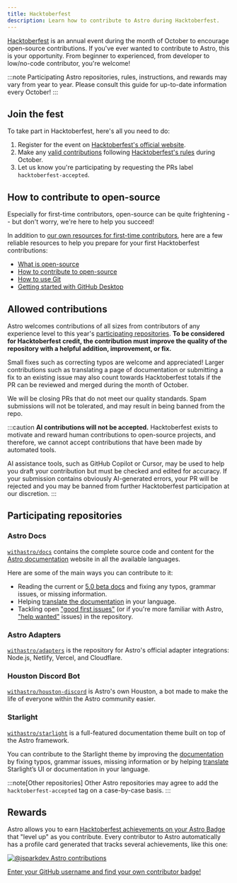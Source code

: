 ```yaml
---
title: Hacktoberfest
description: Learn how to contribute to Astro during Hacktoberfest.
---
```


[Hacktoberfest](https://hacktoberfest.com/about/) is an annual event during the month of October to encourage open-source contributions. If you've ever wanted to contribute to Astro, this is your opportunity. From beginner to experienced, from developer to low/no-code contributor, you're welcome!

:::note
Participating Astro repositories, rules, instructions, and rewards may vary from year to year. Please consult this guide for up-to-date information every October!
:::

## Join the fest

To take part in Hacktoberfest, here's all you need to do:

1. Register for the event on [Hacktoberfest's official website](https://hacktoberfest.com/).
2. Make any [valid contributions](#allowed-contributions) following [Hacktoberfest's rules](https://hacktoberfest.com/participation/#pr-mr-details) during October.
3. Let us know you're participating by requesting the PRs label `hacktoberfest-accepted`.

## How to contribute to open-source

Especially for first-time contributors, open-source can be quite frightening -- but don't worry, we're here to help you succeed! 

In addition to [our own resources for first-time contributors](/first-time/1-about/), here are a few reliable resources to help you prepare for your first Hacktoberfest contributions:

- [What is open-source](https://www.digitalocean.com/community/tutorials/what-is-open-source)
- [How to contribute to open-source](https://opensource.guide/how-to-contribute/)
- [How to use Git](https://www.digitalocean.com/community/cheatsheets/how-to-use-git-a-reference-guide)
- [Getting started with GitHub Desktop](https://docs.github.com/en/desktop/overview/getting-started-with-github-desktop)

## Allowed contributions

Astro welcomes contributions of all sizes from contributors of any experience level to this year's [participating repositories](#participating-repositories). **To be considered for Hacktoberfest credit, the contribution must improve the quality of the repository with a helpful addition, improvement, or fix.**

Small fixes such as correcting typos are welcome and appreciated! Larger contributions such as translating a page of documentation or submitting a fix to an existing issue may also count towards Hacktoberfest totals if the PR can be reviewed and merged during the month of October.

We will be closing PRs that do not meet our quality standards. Spam submissions will not be tolerated, and may result in being banned from the repo.

:::caution
**AI contributions will not be accepted.** Hacktoberfest exists to motivate and reward human contributions to open-source projects, and therefore, we cannot accept contributions that have been made by automated tools.

AI assistance tools, such as GitHub Copilot or Cursor, may be used to help you draft your contribution but must be checked and edited for accuracy. If your submission contains obviously AI-generated errors, your PR will be rejected and you may be banned from further Hacktoberfest participation at our discretion.
:::

## Participating repositories

### Astro Docs

[`withastro/docs`](https://github.com/withastro/docs) contains the complete source code and content for the [Astro documentation](https://docs.astro.build/) website in all the available languages.

Here are some of the main ways you can contribute to it:

- Reading the current or [5.0 beta docs](https://5-0-0-beta.docs.astro.build/) and fixing any typos, grammar issues, or missing information.
- Helping [translate the documentation](http://contribute.docs.astro.build/guides/i18n/) in your language.
- Tackling open [ "good first issues"](https://github.com/withastro/docs/issues?q=sort%3Aupdated-desc+is%3Aissue+is%3Aopen+label%3A%22good+first+issue%22) (or if you're more familiar with Astro, ["help wanted"](https://github.com/withastro/docs/issues?q=sort%3Aupdated-desc+is%3Aissue+is%3Aopen+label%3A%22help+wanted%22) issues) in the repository.

### Astro Adapters

[`withastro/adapters`](https://github.com/withastro/adapters) is the repository for Astro's official adapter integrations: Node.js, Netlify, Vercel, and Cloudflare.

### Houston Discord Bot

[`withastro/houston-discord`](https://github.com/withastro/houston-discord) is Astro's own Houston, a bot made to make the life of everyone within the Astro community easier.

### Starlight

[`withastro/starlight`](https://github.com/withastro/docs) is a full-featured documentation theme built on top of the Astro framework.

You can contribute to the Starlight theme by improving the [documentation](https://starlight.astro.build/) by fixing typos, grammar issues, missing information or by helping [translate](https://github.com/withastro/starlight/blob/main/CONTRIBUTING.md#translations) Starlight’s UI or documentation in your language.

:::note[Other repositories]
Other Astro repositories may agree to add the `hacktoberfest-accepted` tag on a case-by-case basis.
:::

## Rewards

Astro allows you to earn [Hacktoberfest achievements on your Astro Badge](https://astro.badg.es/achievements/hacktoberfest-merges/bronze/) that "level up" as you contribute. Every contributor to Astro automatically has a profile card generated that tracks several achievements, like this one: 

[![@jsparkdev Astro contributions](https://astro.badg.es/v2/contributor/jsparkdev.svg)](https://astro.badg.es/contributor/jsparkdev/)

[Enter your GitHub username and find your own contributor badge!](https://astro.badg.es/contributors/)
